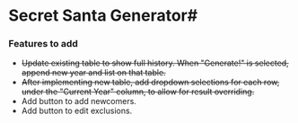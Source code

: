 # Secret Santa Generator#



### Features to add ###

* ~~Update existing table to show full history. When "Generate!" is selected, append new year and list on that table.~~
* ~~After implementing new table, add dropdown selections for each row, under the "Current Year" column, to allow for result overriding.~~
* Add button to add newcomers.
* Add button to edit exclusions.